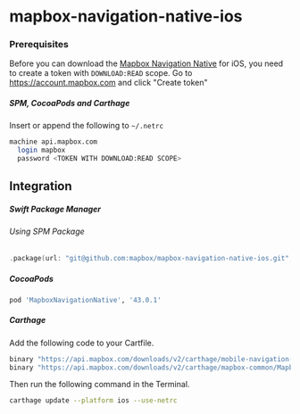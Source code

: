 # mapbox-navigation-native-ios

### Prerequisites

Before you can download the [Mapbox Navigation Native](https://github.com/mapbox/mapbox-navigation-native) for iOS, you need to create a token with `DOWNLOAD:READ` scope.
Go to https://account.mapbox.com and click "Create token"

##### SPM, CocoaPods and Carthage
Insert or append the following to `~/.netrc`

```bash
machine api.mapbox.com
  login mapbox
  password <TOKEN WITH DOWNLOAD:READ SCOPE>
```

## Integration

##### Swift Package Manager

###### Using SPM Package

```swift
.package(url: "git@github.com:mapbox/mapbox-navigation-native-ios.git", from: "43.0.1"),
```

##### CocoaPods

```ruby
pod 'MapboxNavigationNative', '43.0.1'
```

##### Carthage

Add the following code to your Cartfile.

```bash
binary "https://api.mapbox.com/downloads/v2/carthage/mobile-navigation-native/MapboxNavigationNative.json" == 43.0.1
binary "https://api.mapbox.com/downloads/v2/carthage/mapbox-common/MapboxCommon-ios.json" == 10.0.0-beta.9.2
```

Then run the following command in the Terminal.
```bash
carthage update --platform ios --use-netrc
```
